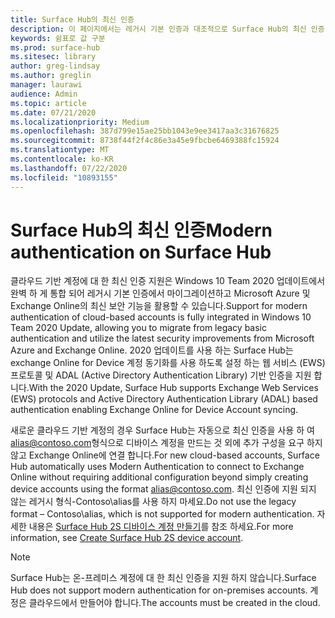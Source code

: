 ```yaml
---
title: Surface Hub의 최신 인증
description: 이 페이지에서는 레거시 기본 인증과 대조적으로 Surface Hub의 최신 인증 사용에 대해 설명 합니다.
keywords: 쉼표로 값 구분
ms.prod: surface-hub
ms.sitesec: library
author: greg-lindsay
ms.author: greglin
manager: laurawi
audience: Admin
ms.topic: article
ms.date: 07/21/2020
ms.localizationpriority: Medium
ms.openlocfilehash: 387d799e15ae25bb1043e9ee3417aa3c31676825
ms.sourcegitcommit: 8738f44f2f4c86e3a45e9fbcbe6469388fc15924
ms.translationtype: MT
ms.contentlocale: ko-KR
ms.lasthandoff: 07/22/2020
ms.locfileid: "10893155"
---
```

# <span data-ttu-id="a931c-104">Surface Hub의 최신 인증</span><span class="sxs-lookup"><span data-stu-id="a931c-104">Modern authentication on Surface Hub</span></span>

<span data-ttu-id="a931c-105">클라우드 기반 계정에 대 한 최신 인증 지원은 Windows 10 Team 2020 업데이트에서 완벽 하 게 통합 되어 레거시 기본 인증에서 마이그레이션하고 Microsoft Azure 및 Exchange Online의 최신 보안 기능을 활용할 수 있습니다.</span><span class="sxs-lookup"><span data-stu-id="a931c-105">Support for modern authentication of cloud-based accounts is fully integrated in Windows 10 Team 2020 Update, allowing you to migrate from legacy basic authentication and utilize the latest security improvements from Microsoft Azure and Exchange Online.</span></span> <span data-ttu-id="a931c-106">2020 업데이트를 사용 하는 Surface Hub는 exchange Online for Device 계정 동기화를 사용 하도록 설정 하는 웹 서비스 (EWS) 프로토콜 및 ADAL (Active Directory Authentication Library) 기반 인증을 지원 합니다.</span><span class="sxs-lookup"><span data-stu-id="a931c-106">With the 2020 Update, Surface Hub supports Exchange Web Services (EWS) protocols and Active Directory Authentication Library (ADAL) based authentication enabling Exchange Online for Device Account syncing.</span></span>

<span data-ttu-id="a931c-107">새로운 클라우드 기반 계정의 경우 Surface Hub는 자동으로 최신 인증을 사용 하 여 [alias@contoso.com](mailto:alias@contoso.com)형식으로 디바이스 계정을 만드는 것 외에 추가 구성을 요구 하지 않고 Exchange Online에 연결 합니다.</span><span class="sxs-lookup"><span data-stu-id="a931c-107">For new cloud-based accounts, Surface Hub automatically uses Modern Authentication to connect to Exchange Online without requiring additional configuration beyond simply creating device accounts using the format [alias@contoso.com](mailto:alias@contoso.com).</span></span> <span data-ttu-id="a931c-108">최신 인증에 지원 되지 않는 레거시 형식-Contoso\alias를 사용 하지 마세요.</span><span class="sxs-lookup"><span data-stu-id="a931c-108">Do not use the legacy format – Contoso\alias, which is not supported for modern authentication.</span></span> <span data-ttu-id="a931c-109">자세한 내용은 [Surface Hub 2S 디바이스 계정 만들기](https://docs.microsoft.com/surface-hub/surface-hub-2s-account)를 참조 하세요.</span><span class="sxs-lookup"><span data-stu-id="a931c-109">For more information, see [Create Surface Hub 2S device account](https://docs.microsoft.com/surface-hub/surface-hub-2s-account).</span></span>

> [!NOTE]
> <span data-ttu-id="a931c-110">Surface Hub는 온-프레미스 계정에 대 한 최신 인증을 지원 하지 않습니다.</span><span class="sxs-lookup"><span data-stu-id="a931c-110">Surface Hub does not support modern authentication for on-premises accounts.</span></span> <span data-ttu-id="a931c-111">계정은 클라우드에서 만들어야 합니다.</span><span class="sxs-lookup"><span data-stu-id="a931c-111">The accounts must be created in the cloud.</span></span>

